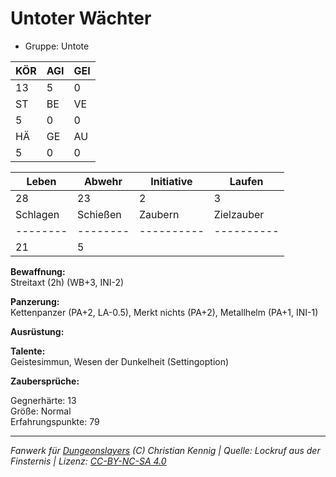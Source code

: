 # Untoter Wächter  
- Gruppe: Untote  

| KÖR | AGI | GEI |  
| --- | --- | --- |  
| 13  | 5   | 0   |
| ST  | BE  | VE  |  
| 5   | 0   | 0   |
| HÄ  | GE  | AU  |  
| 5   | 0   | 0   |


| Leben    | Abwehr   | Initiative | Laufen     |
| -------- | -------- | ---------- | ---------- |
| 28       | 23       | 2          | 3          |
| Schlagen | Schießen | Zaubern    | Zielzauber |
| -------- | -------- | ---------- | ---------- |
| 21       | 5        |            |            |

**Bewaffnung:**  
Streitaxt (2h) (WB+3, INI-2)

**Panzerung:**  
Kettenpanzer (PA+2, LA-0.5), Merkt nichts (PA+2), Metallhelm (PA+1, INI-1)

**Ausrüstung:**  


**Talente:**  
Geistesimmun, Wesen der Dunkelheit (Settingoption)

**Zaubersprüche:**  


Gegnerhärte: 13  
Größe: Normal  
Erfahrungspunkte: 79  



___
*Fanwerk für [Dungeonslayers](https://www.dungeonslayers.net/) (C) Christian Kennig | Quelle: Lockruf aus der Finsternis | Lizenz: [CC-BY-NC-SA 4.0](https://creativecommons.org/licenses/by-nc-sa/4.0/deed.de)*